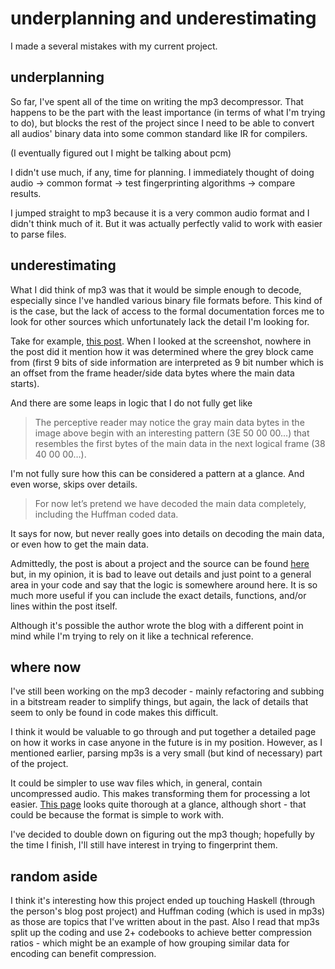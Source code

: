 # underplanning and underestimating

I made a several mistakes with my current project.

## underplanning

So far, I've spent all of the time on writing the mp3 decompressor. That happens
to be the part with the least importance (in terms of what I'm trying to do), but
blocks the rest of the project since I need to be able to convert all audios' binary
data into some common standard like IR for compilers.

(I eventually figured out I might be talking about pcm)

I didn't use much, if any, time for planning. I immediately thought of doing
audio -> common format -> test fingerprinting algorithms -> compare results.

I jumped straight to mp3 because it is a very common audio format and I didn't think
much of it. But it was actually perfectly valid to work with easier to parse files.

## underestimating

What I did think of mp3 was that it would be simple enough to decode, especially
since I've handled various binary file formats before. This kind of is the case,
but the lack of access to the formal documentation forces me to look for other sources
which unfortunately lack the detail I'm looking for.

Take for example, [this post](http://blog.bjrn.se/2008/10/lets-build-mp3-decoder.html).
When I looked at the screenshot, nowhere in the post did it mention how it was determined
where the grey block came from (first 9 bits of side information are interpreted
as 9 bit number which is an offset from the frame header/side data bytes where the
main data starts).

And there are some leaps in logic that I do not fully get like

> The perceptive reader may notice the gray main data bytes in the image above
> begin with an interesting pattern (3E 50 00 00…) that resembles the first bytes
> of the main data in the next logical frame (38 40 00 00…).

I'm not fully sure how this can be considered a pattern at a glance. And even worse,
skips over details.

> For now let’s pretend we have decoded the main data completely, including the
> Huffman coded data.

It says for now, but never really goes into details on decoding the main data, or
even how to get the main data.

Admittedly, the post is about a project and the source can be found [here](http://hackage.haskell.org/package/mp3decoder-0.0.1/src/)
but, in my opinion, it is bad to leave out details and just point to a general
area in your code and say that the logic is somewhere around here. It is so much
more useful if you can include the exact details, functions, and/or lines within
the post itself.

Although it's possible the author wrote the blog with a different point in mind while
I'm trying to rely on it like a technical reference.

## where now

I've still been working on the mp3 decoder - mainly refactoring and subbing in a
bitstream reader to simplify things, but again, the lack of details that seem to
only be found in code makes this difficult.

I think it would be valuable to go through and put together a detailed page on how
it works in case anyone in the future is in my position. However, as I mentioned
earlier, parsing mp3s is a very small (but kind of necessary) part of the project.

It could be simpler to use wav files which, in general, contain uncompressed audio.
This makes transforming them for processing a lot easier. [This page](http://soundfile.sapp.org/doc/WaveFormat/)
looks quite thorough at a glance, although short - that could be because the format
is simple to work with.

I've decided to double down on figuring out the mp3 though; hopefully by the time
I finish, I'll still have interest in trying to fingerprint them.

## random aside

I think it's interesting how this project ended up touching Haskell (through the
person's blog post project) and Huffman coding (which is used in mp3s) as those are
topics that I've written about in the past. Also I read that mp3s split up the coding
and use 2+ codebooks to achieve better compression ratios - which might be an example
of how grouping similar data for encoding can benefit compression.
